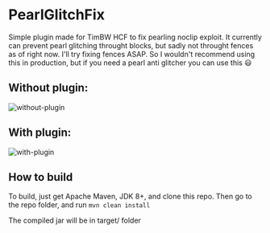 # PearlGlitchFix
Simple plugin made for TimBW HCF to fix pearling noclip exploit. It currently can prevent pearl glitching throught blocks, but sadly not throught fences as of right now. I'll try fixing fences ASAP. So I wouldn't recommend using this in production, but if you need a pearl anti glitcher you can use this 😃

## Without plugin:
![without-plugin](https://github.com/timof121/PearlGlitchFix/blob/main/readme/without_plugin.gif)

## With plugin:
![with-plugin](https://github.com/timof121/PearlGlitchFix/blob/main/readme/with_plugin.gif)

## How to build
To build, just get Apache Maven, JDK 8+, and clone this repo. Then go to the repo folder, and run ```mvn clean install```

The compiled jar will be in target/ folder
